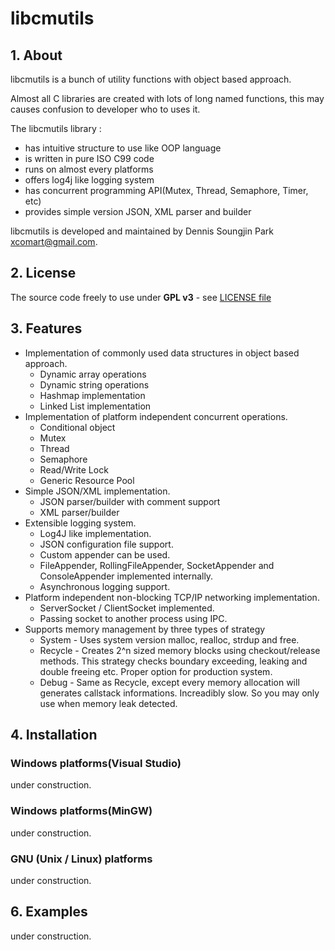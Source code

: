 # libcmutils

## 1. About

libcmutils is a bunch of utility functions with object based approach.

Almost all C libraries are created with lots of long named functions,
this may causes confusion to developer who to uses it.

The libcmutils library :

* has intuitive structure to use like OOP language
* is written in pure ISO C99 code
* runs on almost every platforms
* offers log4j like logging system
* has concurrent programming API(Mutex, Thread, Semaphore, Timer, etc)
* provides simple version JSON, XML parser and builder

libcmutils is developed and maintained by Dennis Soungjin Park <xcomart@gmail.com>.

## 2. License

The source code freely to use under **GPL v3** - see [LICENSE file](LICENSE)

## 3. Features

* Implementation of commonly used data structures in object based approach.
	* Dynamic array operations
	* Dynamic string operations
	* Hashmap implementation
	* Linked List implementation
* Implementation of platform independent concurrent operations.
	* Conditional object
	* Mutex
	* Thread
	* Semaphore
	* Read/Write Lock
	* Generic Resource Pool
* Simple JSON/XML implementation.
	* JSON parser/builder with comment support
	* XML parser/builder
* Extensible logging system.
	* Log4J like implementation.
	* JSON configuration file support.
	* Custom appender can be used.
	* FileAppender, RollingFileAppender, SocketAppender and ConsoleAppender implemented internally.
	* Asynchronous logging support.
* Platform independent non-blocking TCP/IP networking implementation.
	* ServerSocket / ClientSocket implemented.
	* Passing socket to another process using IPC.
* Supports memory management by three types of strategy
	* System - Uses system version malloc, realloc, strdup and free.
	* Recycle - Creates 2^n sized memory blocks using checkout/release methods.
		This strategy checks boundary exceeding, leaking and double freeing etc.
		Proper option for production system.
	* Debug - Same as Recycle, except every memory allocation will generates
		callstack informations. Increadibly slow.
		So you may only use when memory leak detected.

## 4. Installation

### Windows platforms(Visual Studio)

under construction.

### Windows platforms(MinGW)

under construction.

### GNU (Unix / Linux) platforms

under construction.

## 6. Examples

under construction.
